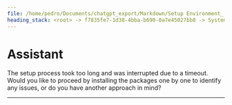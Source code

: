 ```yaml
---
file: /home/pedro/Documents/chatgpt_export/Markdown/Setup Environment_ Timeout Issue.md
heading_stack: <root> -> f7835fe7-1d38-4bba-b690-0a7e45027bb8 -> System -> a74211a6-4100-4343-a7d2-1cdc7eb28288 -> System -> aaa26c76-0115-455e-a7e5-48072e737bc7 -> User -> 7cf98d2b-ea66-427c-a31e-42f2adbbd70b -> Assistant -> 5750445e-cd88-45c5-9622-3152967bee5a -> Tool -> 7e5aea34-ad80-4cd7-9984-0da00a5e0b10 -> Assistant
---
```

# Assistant

The setup process took too long and was interrupted due to a timeout. Would you like to proceed by installing the packages one by one to identify any issues, or do you have another approach in mind?

---
